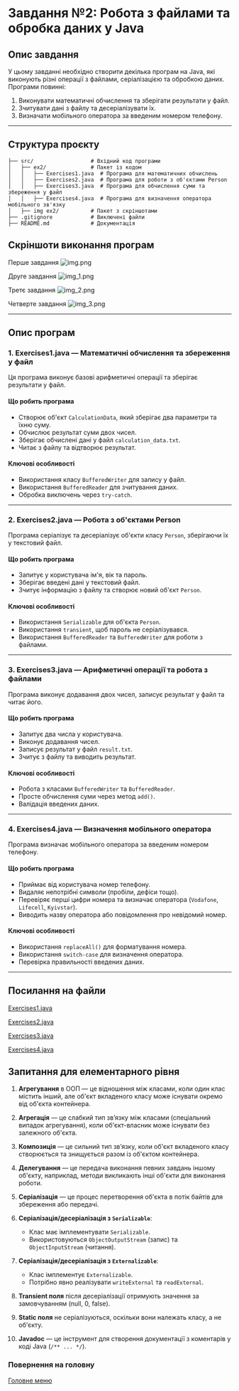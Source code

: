 # Завдання №2: Робота з файлами та обробка даних у Java

## Опис завдання

У цьому завданні необхідно створити декілька програм на Java, які виконують різні операції з файлами, серіалізацією та обробкою даних. Програми повинні:

1. Виконувати математичні обчислення та зберігати результати у файл.
2. Зчитувати дані з файлу та десеріалізувати їх.
3. Визначати мобільного оператора за введеним номером телефону.

---

## Структура проєкту
```plaintext
├── src/                  # Вхідний код програми
│   ├── ex2/              # Пакет із кодом
│   │   ├── Exercises1.java  # Програма для математичних обчислень
│   │   ├── Exercises2.java  # Програма для роботи з об'єктами Person
│   │   ├── Exercises3.java  # Програма для обчислення суми та збереження у файл
│   │   ├── Exercises4.java  # Програма для визначення оператора мобільного зв'язку
│   ├── img ex2/          # Пакет з скріншотами
├── .gitignore            # Виключені файли
├── README.md             # Документація
````


## Скріншоти виконання програм

Перше завдання
![img.png](img%20ex2/img.png)

Друге завдання
![img_1.png](img%20ex2/img_1.png)

Третє завдання
![img_2.png](img%20ex2/img_2.png)

Четверте завдання
![img_3.png](img%20ex2/img_3.png)

---

## Опис програм

### **1. Exercises1.java — Математичні обчислення та збереження у файл**
Ця програма виконує базові арифметичні операції та зберігає результати у файл.

#### **Що робить програма**
- Створює об'єкт `CalculationData`, який зберігає два параметри та їхню суму.
- Обчислює результат суми двох чисел.
- Зберігає обчислені дані у файл `calculation_data.txt`.
- Читає з файлу та відтворює результат.

#### **Ключові особливості**
- Використання класу `BufferedWriter` для запису у файл.
- Використання `BufferedReader` для зчитування даних.
- Обробка виключень через `try-catch`.

---

### **2. Exercises2.java — Робота з об'єктами Person**
Програма серіалізує та десеріалізує об'єкти класу `Person`, зберігаючи їх у текстовий файл.

#### **Що робить програма**
- Запитує у користувача ім'я, вік та пароль.
- Зберігає введені дані у текстовий файл.
- Зчитує інформацію з файлу та створює новий об'єкт `Person`.

#### **Ключові особливості**
- Використання `Serializable` для об'єкта `Person`.
- Використання `transient`, щоб пароль не серіалізувався.
- Використання `BufferedReader` та `BufferedWriter` для роботи з файлами.

---

### **3. Exercises3.java — Арифметичні операції та робота з файлами**
Програма виконує додавання двох чисел, записує результат у файл та читає його.

#### **Що робить програма**
- Запитує два числа у користувача.
- Виконує додавання чисел.
- Записує результат у файл `result.txt`.
- Зчитує з файлу та виводить результат.

#### **Ключові особливості**
- Робота з класами `BufferedWriter` та `BufferedReader`.
- Просте обчислення суми через метод `add()`.
- Валідація введених даних.

---

### **4. Exercises4.java — Визначення мобільного оператора**
Програма визначає мобільного оператора за введеним номером телефону.

#### **Що робить програма**
- Приймає від користувача номер телефону.
- Видаляє непотрібні символи (пробіли, дефіси тощо).
- Перевіряє перші цифри номера та визначає оператора (`Vodafone`, `Lifecell`, `Kyivstar`).
- Виводить назву оператора або повідомлення про невідомий номер.

#### **Ключові особливості**
- Використання `replaceAll()` для форматування номера.
- Використання `switch-case` для визначення оператора.
- Перевірка правильності введених даних.

---

## Посилання на файли


[Exercises1.java](code/Exercises1.java)

[Exercises2.java](code/Exercises2.java)

[Exercises3.java](code/Exercises3.java)

[Exercises4.java](code/Exercises4.java)

## Запитання для елементарного рівня

1) **Агрегування** в ООП — це відношення між класами, коли один клас містить інший, але об'єкт вкладеного класу може існувати окремо від об'єкта контейнера.

2) **Агрегація** — це слабкий тип зв’язку між класами (спеціальний випадок агрегування), коли об'єкт-власник може існувати без залежного об'єкта.

3) **Композиція** — це сильний тип зв’язку, коли об'єкт вкладеного класу створюється та знищується разом із об'єктом контейнера.

4) **Делегування** — це передача виконання певних завдань іншому об'єкту, наприклад, методи викликають інші об'єкти для виконання роботи.

5) **Серіалізація** — це процес перетворення об'єкта в потік байтів для збереження або передачі.

6) **Серіалізація/десеріалізація з `Serializable`**:
    - Клас має імплементувати `Serializable`.
    - Використовуються `ObjectOutputStream` (запис) та `ObjectInputStream` (читання).

7) **Серіалізація/десеріалізація з `Externalizable`**:
    - Клас імплементує `Externalizable`.
    - Потрібно явно реалізувати `writeExternal` та `readExternal`.

8) **Transient поля** після десеріалізації отримують значення за замовчуванням (null, 0, false).

9) **Static поля** не серіалізуються, оскільки вони належать класу, а не об'єкту.

10) **Javadoc** — це інструмент для створення документації з коментарів у коді Java (`/** ... */`).

### Повернення на головну

[Головне меню](../../../../README.md)